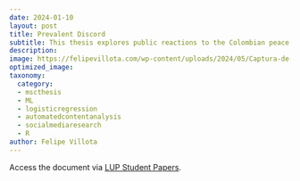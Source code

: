 ```yaml
---
date: 2024-01-10
layout: post
title: Prevalent Discord
subtitle: This thesis explores public reactions to the Colombian peace process via social media data, analyzing sentiment and opinion across 1.3 million user comments on 15,509 news media Facebook posts from 2020 to 2022, amidst events like the COVID-19 pandemic and unprecedented sociopolitical shifts.
description: 
image: https://felipevillota.com/wp-content/uploads/2024/05/Captura-de-pantalla-546.png
optimized_image: 
taxonomy:
  category:
  - mscthesis
  - ML
  - logisticregression
  - automatedcontentanalysis
  - socialmediaresearch
  - R
author: Felipe Villota 
---
```


Access the document via <a href="https://lup.lub.lu.se/student-papers/search/publication/9149293" target="_blank" class="creator">LUP Student Papers</a>.

